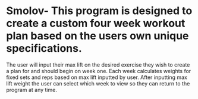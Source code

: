 # Smolov- This program is designed to create a custom four week workout plan based on the users own unique specifications. 

The user will input their max lift on the desired exercise they wish to create a plan for and should begin on week one. Each week calculates weights for fixed sets and reps based on max lift inputted by user. After inputting max lift weight the user can select which week to view so they can return to the program at any time.
